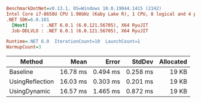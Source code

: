 ``` ini

BenchmarkDotNet=v0.13.1, OS=Windows 10.0.19044.1415 (21H2)
Intel Core i7-8650U CPU 1.90GHz (Kaby Lake R), 1 CPU, 8 logical and 4 physical cores
.NET SDK=6.0.101
  [Host]     : .NET 6.0.1 (6.0.121.56705), X64 RyuJIT
  Job-DDLVLO : .NET 6.0.1 (6.0.121.56705), X64 RyuJIT

Runtime=.NET 6.0  IterationCount=10  LaunchCount=1  
WarmupCount=3  

```
|          Method |     Mean |    Error |   StdDev | Allocated |
|---------------- |---------:|---------:|---------:|----------:|
|        Baseline | 16.78 ms | 0.494 ms | 0.258 ms |     19 KB |
| UsingReflection | 16.03 ms | 0.303 ms | 0.201 ms |     19 KB |
|    UsingDynamic | 16.57 ms | 1.465 ms | 0.872 ms |     19 KB |

